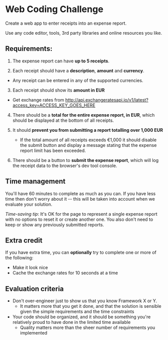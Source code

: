 # Web Coding Challenge

Create a web app to enter receipts into an expense report.

Use any code editor, tools, 3rd party libraries and online resources you like.

## Requirements:

1. The expense report can have **up to 5 receipts**.

2. Each receipt should have a **description**, **amount** and **currency**.
  - Any receipt can be entered in any of the supported currencies.

3. Each receipt should show its **amount in EUR**
  - Get exchange rates from http://api.exchangeratesapi.io/v1/latest?access_key=ACCESS_KEY_GOES_HERE

4. There should be a **total for the entire expense report, in EUR**, which should be displayed at the bottom of all receipts.

5. It should **prevent you from submitting a report totalling over 1,000 EUR**
   - If the total amount of all receipts exceeds €1,000 it should disable the submit button and display a message stating that the expense report limit has been exceeded.

6. There should be a button to **submit the expense report**, which will log the receipt data to the browser's dev tool console.

## Time management

You'll have 60 minutes to complete as much as you can.  If you have less time then don't worry about it -- this will be taken into account when we evaluate your solution.

*Time-saving tip*: It's OK for the page to represent a single expense report with no options to reset it or create another one.  You also don't need to keep or show any previously submitted reports.

## Extra credit

If you have extra time, you can **optionally** try to complete one or more of the following:
- Make it look nice
- Cache the exchange rates for 10 seconds at a time


## Evaluation criteria

- Don't over-engineer just to show us that you know Framework X or Y.
   - It matters more that you get it done, and that the solution is sensible given the simple requirements and the time constraints
- Your code should be organized, and it should be something you're relatively proud to have done in the limited time available
   - Quality matters more than the sheer number of requirements you implemented
